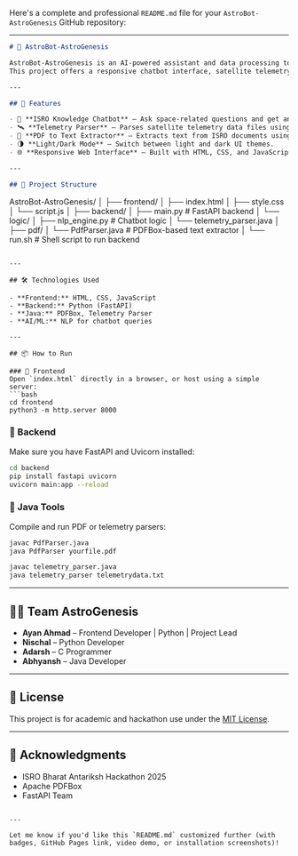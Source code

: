 Here's a complete and professional `README.md` file for your `AstroBot-AstroGenesis` GitHub repository:

---

```markdown
# 🌌 AstroBot-AstroGenesis

AstroBot-AstroGenesis is an AI-powered assistant and data processing tool developed for the **ISRO Bharat Antariksh Hackathon 2025**.  
This project offers a responsive chatbot interface, satellite telemetry parsing, PDF text extraction, and more — all designed to assist with space data retrieval and analysis.

---

## 🚀 Features

- 🧠 **ISRO Knowledge Chatbot** – Ask space-related questions and get answers powered by AI.
- 🛰️ **Telemetry Parser** – Parses satellite telemetry data files using Java.
- 📄 **PDF to Text Extractor** – Extracts text from ISRO documents using Apache PDFBox.
- 🌗 **Light/Dark Mode** – Switch between light and dark UI themes.
- 🌐 **Responsive Web Interface** – Built with HTML, CSS, and JavaScript.

---

## 📁 Project Structure

```

AstroBot-AstroGenesis/
│
├── frontend/
│   ├── index.html
│   ├── style.css
│   └── script.js
│
├── backend/
│   ├── main.py            # FastAPI backend
│   └── logic/
│       ├── nlp\_engine.py  # Chatbot logic
│       └── telemetry\_parser.java
│
├── pdf/
│   └── PdfParser.java     # PDFBox-based text extractor
│
└── run.sh                 # Shell script to run backend

````

---

## 🛠️ Technologies Used

- **Frontend:** HTML, CSS, JavaScript
- **Backend:** Python (FastAPI)
- **Java:** PDFBox, Telemetry Parser
- **AI/ML:** NLP for chatbot queries

---

## 📦 How to Run

### 📌 Frontend
Open `index.html` directly in a browser, or host using a simple server:
```bash
cd frontend
python3 -m http.server 8000
````

### 📌 Backend

Make sure you have FastAPI and Uvicorn installed:

```bash
cd backend
pip install fastapi uvicorn
uvicorn main:app --reload
```

### 📌 Java Tools

Compile and run PDF or telemetry parsers:

```bash
javac PdfParser.java
java PdfParser yourfile.pdf

javac telemetry_parser.java
java telemetry_parser telemetrydata.txt
```

---

## 👨‍💻 Team AstroGenesis

* **Ayan Ahmad** – Frontend Developer | Python | Project Lead
* **Nischal** – Python Developer
* **Adarsh** – C Programmer
* **Abhyansh** – Java Developer

---

## 📃 License

This project is for academic and hackathon use under the [MIT License](LICENSE).

---

## 🌠 Acknowledgments

* ISRO Bharat Antariksh Hackathon 2025
* Apache PDFBox
* FastAPI Team

```

---

Let me know if you'd like this `README.md` customized further (with badges, GitHub Pages link, video demo, or installation screenshots)!
```

